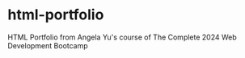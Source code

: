 # html-portfolio
HTML Portfolio from Angela Yu's course of The Complete 2024 Web Development Bootcamp

